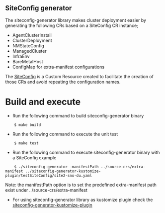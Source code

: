 ## SiteConfig generator

The siteconfig-generator library makes cluster deployment easier by generating the following CRs based on a SiteConfig CR instance;
  - AgentClusterInstall
  - ClusterDeployment
  - NMStateConfig
  - ManagedCluster
  - InfraEnv
  - BareMetalHost
  - ConfigMap for extra-manifest configurations

The [SiteConfig](https://github.com/openshift-kni/cnf-features-deploy/blob/master/ztp/ran-crd/site-config-cr-ex.yaml) is a Custom Resource created to facilitate the creation of those CRs and avoid repeating the configuration names.

# Build and execute
- Run the following command to build siteconfig-generator binary
```
    $ make build
```

- Run the following command to execute the unit test
```
    $ make test
```

- Run the following command to execute siteconfig-generator binary with a SiteConfig example
```
    $ ./siteconfig-generator -manifestPath ../source-crs/extra-manifest ../siteconfig-generator-kustomize-plugin/testSiteConfig/site2-sno-du.yaml
```
Note: the manifestPath option is to set the predefined extra-manifest path exist under ../source-crs/extra-manifest

- For using siteconfig-generator library as kustomize plugin check the [siteconfig-generator-kustomize-plugin](https://github.com/openshift-kni/cnf-features-deploy/blob/master/ztp/siteconfig-generator-kustomize-plugin/README.md)
